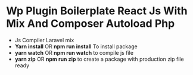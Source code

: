 # Wp Plugin Boilerplate React Js With Mix And Composer Autoload Php

* Js Compiler Laravel mix
* **Yarn install** OR **npm run install**  To install package 
* **yarn watch** OR **npm run watch** to compile js file
* **yarn zip** OR **npm run zip** to create a package with production zip file ready
